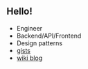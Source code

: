 ## Hello!

- Engineer
- Backend/API/Frontend
- Design patterns
- [gists](https://gist.github.com/a1k89)
- [wiki blog](https://github.com/a1k89/blog/wiki)
